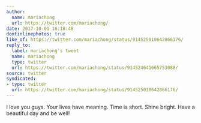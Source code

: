```yaml
---
author:
  name: mariachong
  url: https://twitter.com/mariachong/
date: 2017-10-01 16:18:48
dontinlinephotos: true
like_of: https://twitter.com/mariachong/status/914525010642866176/
reply_to:
  label: mariachong's tweet
  name: mariachong
  type: twitter
  url: https://twitter.com/mariachong/status/914524641665753088/
source: twitter
syndicated:
- type: twitter
  url: https://twitter.com/mariachong/status/914525010642866176/
---
```


I love you guys. Your lives have meaning. Time is short. Shine bright. Have a beautiful day and be well!